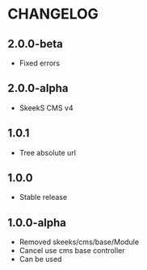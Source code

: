 CHANGELOG
==============

2.0.0-beta
-----------------
  * Fixed errors
  
2.0.0-alpha
-----------------
  * SkeekS CMS v4
  
1.0.1
-----------------
  * Tree absolute url

1.0.0
-----------------
  * Stable release
 
1.0.0-alpha
-----------------
  * Removed skeeks/cms/base/Module
  * Cancel use cms base controller
  * Can be used
